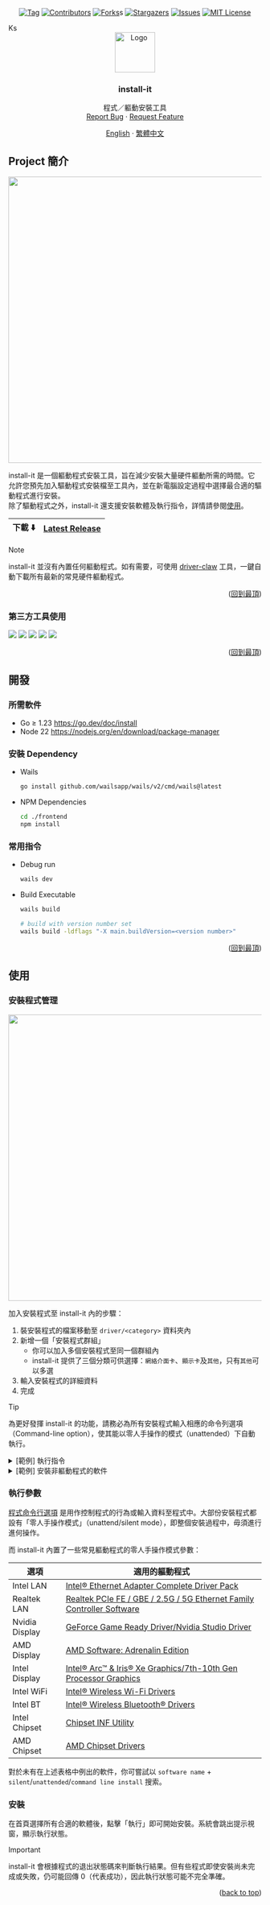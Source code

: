 <a id="readme-top"></a>

<!-- PROJECT SHIELDS -->
<div align="center">
  
  [![Tag][tag-shield]][tag-url]
  [![Contributors][contributors-shield]][contributors-url]
  [![Forks][forks-shield]][forks-url]s
  [![Stargazers][stars-shield]][stars-url]
  [![Issues][issues-shield]][issues-url]
  [![MIT License][license-shield]][license-url]
  
</div>
Ks

<!-- PROJECT LOGO -->
<div align="center">
  <a href="https://github.com/install-it/install-it">
    <img src="https://github.com/user-attachments/assets/ea47a738-6f1e-4e8d-bde0-4f12118ff103" alt="Logo" width="80" height="80">
  </a>

  <h3 align="center">install-it</h3>

  <p align="center">
    程式／軀動安裝工具
    <br>
    <a href="https://github.com/install-it/install-it/issues/new?labels=bug&template=bug-report---.md">Report Bug</a>
    ·
    <a href="https://github.com/install-it/install-it/issues/new?labels=enhancement&template=feature-request---.md">Request Feature</a>
  </p>

  <p align="center">
    <a href="https://github.com/install-it/install-it//README.md">English</a>
    ·
    <a href="https://github.com/install-it/install-it/readme/README.zh_Hant.md">繁體中文</a>
  </p>
</div>


<!-- ABOUT THE PROJECT -->
## Project 簡介

<p align="center">
  <img src="https://github.com/user-attachments/assets/a8c6f316-87d7-4b9f-8ccd-6a732326643d" width="754" height="569">
<p align="right">

install-it 是一個軀動程式安裝工具，旨在減少安裝大量硬件軀動所需的時間。它允許您預先加入驅動程式安裝檔至工具內，並在新電腦設定過程中選擇最合適的驅動程式進行安裝。<br />
除了驅動程式之外，install-it 還支援安裝軟體及執行指令，詳情請參閱[使用](#使用)。

| 下載 :arrow_down: | [Latest Release](https://github.com/install-it/install-it/releases/latest) |
|-------------------|-----------------------------------------------------------------------------|

> [!NOTE]
> install-it 並沒有內置任何軀動程式。如有需要，可使用 [driver-claw](https://github.com/markmybytes/driver-claw) 工具，一鍵自動下載所有最新的常見硬件軀動程式。


<p align="right">(<a href="#readme-top">回到最頂</a>)</p>

### 第三方工具使用

[<img src="https://img.shields.io/badge/font%20awesome-538cd7?style=for-the-badge&logo=fontawesome&logoColor=white">](https://fontawesome.com/)
[<img src="https://img.shields.io/badge/go-01add8?style=for-the-badge&logo=go&logoColor=white">](https://go.dev/)
[<img src="https://img.shields.io/badge/tailwindcss-38bdf8?style=for-the-badge&logo=tailwindcss&logoColor=white">](https://tailwindcss.com/)
[<img src="https://img.shields.io/badge/vue.js-41b883?style=for-the-badge&logo=vue.js&logoColor=white">](https://vuejs.org/)
[<img src="https://img.shields.io/badge/wails-d32a2d?style=for-the-badge&logo=wails&logoColor=white">](https://wails.io/)

<p align="right">(<a href="#readme-top">回到最頂</a>)</p>


<!-- GETTING STARTED -->
## 開發

### 所需軟件

- Go ≥ 1.23 https://go.dev/doc/install
- Node 22 https://nodejs.org/en/download/package-manager

### 安裝 Dependency

- Wails
  ```sh
  go install github.com/wailsapp/wails/v2/cmd/wails@latest
  ```
- NPM Dependencies
  ```sh
  cd ./frontend
  npm install
  ```

### 常用指令

- Debug run

  ```sh
  wails dev
  ```

- Build Executable
  ```sh
  wails build

  # build with version number set
  wails build -ldflags "-X main.buildVersion=<version number>"
  ```

<p align="right">(<a href="#readme-top">回到最頂</a>)</p>


<!-- USAGE EXAMPLES -->
## 使用

### 安裝程式管理

<img src="https://github.com/user-attachments/assets/8fb85b19-133e-4cbf-9ee4-21e5237c9089" width="754" height="569">

加入安裝程式至 install-it 內的步驟：

1. 裝安裝程式的檔案移動至 `driver/<category>` 資料夾內
2. 新增一個「安裝程式群組」
     - 你可以加入多個安裝程式至同一個群組內
     - install-it 提供了三個分類可供選擇：`網絡介面卡`、`顯示卡`及`其他`，只有`其他`可以多選
3. 輸入安裝程式的詳細資料
4. 完成

> [!TIP]
> 為更好發揮 install-it 的功能，請務必為所有安裝程式輸入相應的命令列選項（Command-line option），使其能以零人手操作的模式（unattended）下自動執行。

<details>
  <summary>[範例] 執行指令</summary>

  install-it 支援執行在作業系統 `PATH` 的環境變數內的程序。在 Windows 上，你可以透過 CMD 或 Powershell 執行指令碼。

  就 CMD 而言，輸入 `cmd` 至路徑中；`/c,<command>` 至執行參數中，即可執行 CMD 指令：

  ```batch
  cmd /c command
  ```

  就 Powershell 而言，輸入 `powershell` 至路徑中；`-Command,<command>` 至執行參數中，即可執行 powershell 指令：

  ```batch
  powershell -Command command
  ```
</details>

<details>
  <summary>[範例] 安裝非軀動程式的軟件</summary>

  一般而言，軟件安裝程式會提供零人手操作安裝的模式。例如 Steam 可以加入 `/S` 的參數執行 `SteamSetup.exe`，即可在零人手操作下進行安裝。
</details>

### 執行參數

[程式命令行選項](https://en.wikipedia.org/wiki/Command-line_interface#Arguments) 是用作控制程式的行為或輸入資料至程式中。大部份安裝程式都設有「零人手操作模式」（unattend/silent mode），即整個安裝過程中，毋須進行進何操作。

而 install-it 內置了一些常見軀動程式的零人手操作模式參數：

| 選項           | 適用的軀動程式                                                                                                                                                    |
| -------------- | ---------------------------------------------------------------------------------------------------------------------------------------------------------------- |
| Intel LAN      | [Intel® Ethernet Adapter Complete Driver Pack](https://www.intel.com/content/www/us/en/download/15084/intel-ethernet-adapter-complete-driver-pack.html)          |
| Realtek LAN    | [Realtek PCIe FE / GBE / 2.5G / 5G Ethernet Family Controller Software](https://www.realtek.com/Download/List?cate_id=584)                                       |
| Nvidia Display | [GeForce Game Ready Driver/Nvidia Studio Driver](https://www.nvidia.com/en-us/drivers/)                                                                          |
| AMD Display    | [AMD Software: Adrenalin Edition](https://www.amd.com/en/support/download/drivers.html)                                                                          |
| Intel Display  | [Intel® Arc™ & Iris® Xe Graphics/7th-10th Gen Processor Graphics](https://www.intel.com/content/www/us/en/support/articles/000090440/graphics.html)              |
| Intel WiFi     | [Intel® Wireless Wi-Fi Drivers](https://www.intel.com/content/www/us/en/download/19351/intel-wireless-wi-fi-drivers-for-windows-10-and-windows-11.html)          |
| Intel BT       | [Intel® Wireless Bluetooth® Drivers](https://www.intel.com/content/www/us/en/download/18649/intel-wireless-bluetooth-drivers-for-windows-10-and-windows-11.html) |
| Intel Chipset  | [Chipset INF Utility](https://www.intel.com/content/www/us/en/support/products/1145/software/chipset-software/intel-chipset-software-installation-utility.html)  |
| AMD Chipset    | [AMD Chipset Drivers](https://www.amd.com/en/support/download/drivers.html)                                                                                      |

對於未有在上述表格中例出的軟件，你可嘗試以 `software name` + `silent`/`unattended`/`command line install` 搜索。

### 安裝


在首頁選擇所有合適的軟體後，點擊「執行」即可開始安裝。系統會跳出提示視窗，顯示執行狀態。
 
> [!IMPORTANT]  
> install-it 會根據程式的退出狀態碼來判斷執行結果。但有些程式即使安裝尚未完成或失敗，仍可能回傳 0（代表成功），因此執行狀態可能不完全準確。

<p align="right">(<a href="#readme-top">back to top</a>)</p>


<!-- MARKDOWN LINKS & IMAGES -->
[tag-url]: https://github.com/install-it/install-it/releases
[tag-shield]: https://img.shields.io/github/v/tag/install-it/install-it?style=for-the-badge&label=LATEST&color=%23B1B1B1
[contributors-shield]: https://img.shields.io/github/contributors/install-it/install-it.svg?style=for-the-badge
[contributors-url]: https://github.com/install-it/install-it/graphs/contributors
[forks-shield]: https://img.shields.io/github/forks/install-it/install-it.svg?style=for-the-badge
[forks-url]: https://github.com/install-it/install-it/network/members
[stars-shield]: https://img.shields.io/github/stars/install-it/install-it.svg?style=for-the-badge
[stars-url]: https://github.com/install-it/install-it/stargazers
[issues-shield]: https://img.shields.io/github/issues/install-it/install-it.svg?style=for-the-badge
[issues-url]: https://github.com/install-it/install-it/issues
[license-shield]: https://img.shields.io/github/license/install-it/install-it.svg?style=for-the-badge
[license-url]: https://github.com/install-it/install-it/blob/master/LICENSE.txt
